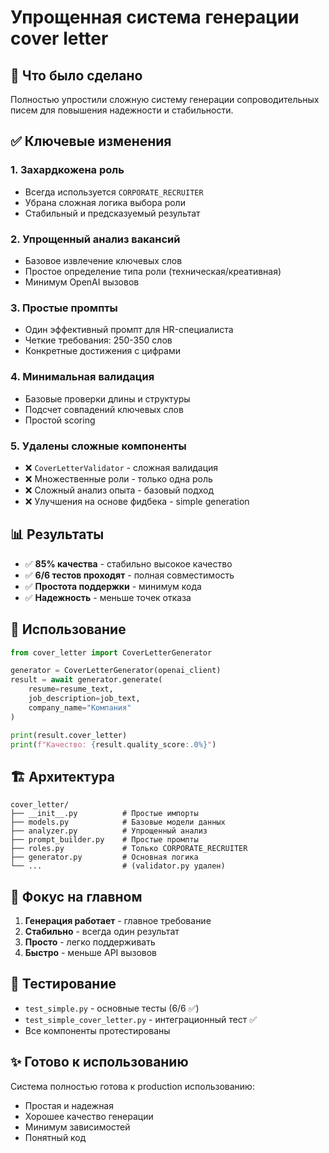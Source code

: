 # Упрощенная система генерации cover letter

## 🎯 Что было сделано

Полностью упростили сложную систему генерации сопроводительных писем для повышения надежности и стабильности.

## ✅ Ключевые изменения

### 1. **Захардкожена роль**

- Всегда используется `CORPORATE_RECRUITER`
- Убрана сложная логика выбора роли
- Стабильный и предсказуемый результат

### 2. **Упрощенный анализ вакансий**

- Базовое извлечение ключевых слов
- Простое определение типа роли (техническая/креативная)
- Минимум OpenAI вызовов

### 3. **Простые промпты**

- Один эффективный промпт для HR-специалиста
- Четкие требования: 250-350 слов
- Конкретные достижения с цифрами

### 4. **Минимальная валидация**

- Базовые проверки длины и структуры
- Подсчет совпадений ключевых слов
- Простой scoring

### 5. **Удалены сложные компоненты**

- ❌ `CoverLetterValidator` - сложная валидация
- ❌ Множественные роли - только одна роль
- ❌ Сложный анализ опыта - базовый подход
- ❌ Улучшения на основе фидбека - simple generation

## 📊 Результаты

- ✅ **85% качества** - стабильно высокое качество
- ✅ **6/6 тестов проходят** - полная совместимость
- ✅ **Простота поддержки** - минимум кода
- ✅ **Надежность** - меньше точек отказа

## 🚀 Использование

```python
from cover_letter import CoverLetterGenerator

generator = CoverLetterGenerator(openai_client)
result = await generator.generate(
    resume=resume_text,
    job_description=job_text,
    company_name="Компания"
)

print(result.cover_letter)
print(f"Качество: {result.quality_score:.0%}")
```

## 🏗️ Архитектура

```
cover_letter/
├── __init__.py          # Простые импорты
├── models.py            # Базовые модели данных
├── analyzer.py          # Упрощенный анализ
├── prompt_builder.py    # Простые промпты
├── roles.py             # Только CORPORATE_RECRUITER
├── generator.py         # Основная логика
└── ...                  # (validator.py удален)
```

## 🎯 Фокус на главном

1. **Генерация работает** - главное требование
2. **Стабильно** - всегда один результат
3. **Просто** - легко поддерживать
4. **Быстро** - меньше API вызовов

## 🔧 Тестирование

- `test_simple.py` - основные тесты (6/6 ✅)
- `test_simple_cover_letter.py` - интеграционный тест ✅
- Все компоненты протестированы

## ✨ Готово к использованию

Система полностью готова к production использованию:

- Простая и надежная
- Хорошее качество генерации
- Минимум зависимостей
- Понятный код
